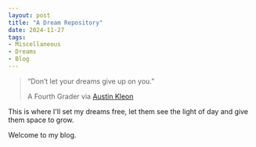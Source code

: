 ```yaml
---
layout: post
title: "A Dream Repository"
date: 2024-11-27
tags:
- Miscellaneous ￼ 
- Dreams
- Blog
---
```

> “Don’t let your dreams give up on you.” <br>
>
> A Fourth Grader via [Austin Kleon](https://austinkleon.com/page/2/)

This is where I'll set my dreams free, let them see the light of day and give them space to grow.

Welcome to my blog. 
